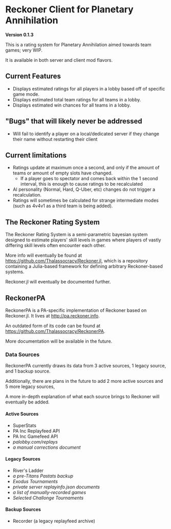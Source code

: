 # Reckoner Client for Planetary Annihilation

**Version 0.1.3**

This is a rating system for Planetary Annihilation aimed towards team games; very WIP.

It is available in both server and client mod flavors.

## Current Features
- Displays estimated ratings for all players in a lobby based off of specific game mode.
- Displays estimated total team ratings for all teams in a lobby.
- Displays estimated win chances for all teams in a lobby.

## "Bugs" that will likely never be addressed
- Will fail to identify a player on a local/dedicated server if they change their name without restarting their client

## Current limitations
- Ratings update at maximum once a second, and only if the amount of teams or amount of empty slots have changed.
    - If a player goes to spectator and comes back within the 1 second interval, this is enough to cause ratings to be recalculated
- AI personality (Normal, Hard, Q-Uber, etc) changes do not trigger a recalculation.
- Ratings will sometimes be calculated for strange intermediate modes (such as 4v4v1 as a third team is being added).

## The Reckoner Rating System

The Reckoner Rating System is a semi-parametric bayesian system designed to estimate players' skill levels in games where players of vastly differing skill levels often encounter each other.

More info will eventually be found at https://github.com/Thalassocracy/Reckoner.jl, which is a repository containing a Julia-based framework for defining arbitrary Reckoner-based systems.

Reckoner.jl will eventually be documented further.

## ReckonerPA

ReckonerPA is a PA-specific implementation of Reckoner based on Reckoner.jl. It lives at http://pa.reckoner.info.

An outdated form of its code can be found at https://github.com/Thalassocracy/ReckonerPA.

More documentation will be available in the future.

### Data Sources

ReckonerPA currently draws its data from 3 active sources, 1 legacy source, and 1 backup source.

Additionally, there are plans in the future to add 2 more active sources and 5 more legacy sources,

A more in-depth explanation of what each source brings to Reckoner will eventually be added.


#### Active Sources
- SuperStats
- PA Inc Replayfeed API
- PA Inc Gamefeed API
- *palobby.com/replays*
- *a manual corrections document*

#### Legacy Sources
- River's Ladder
- *a pre-Titans Pastats backup*
- *Exodus Tournaments*
- *private server replayinfo.json documents*
- *a list of manually-recorded games*
- *Selected Challonge Tournaments*

#### Backup Sources
- Recorder (a legacy replayfeed archive)